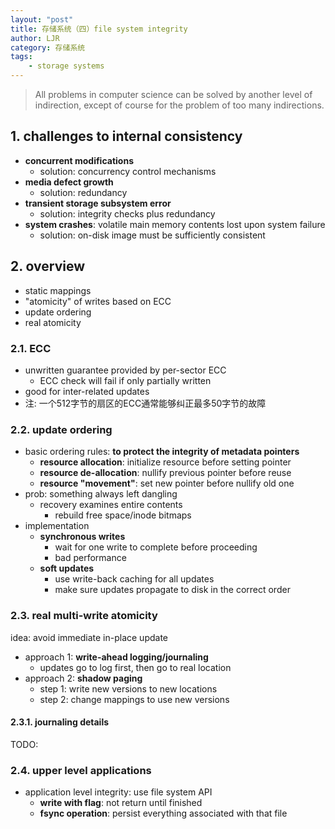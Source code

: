 ```yaml
---
layout: "post"
title: 存储系统（四）file system integrity
author: LJR
category: 存储系统
tags:
    - storage systems
---
```


> All problems in computer science can be solved by another level of indirection, except of course for the problem of too many indirections.

## 1. challenges to internal consistency

+ **concurrent modifications**
  + solution: concurrency control mechanisms
+ **media defect growth**
  + solution: redundancy
+ **transient storage subsystem error**
  + solution: integrity checks plus redundancy
+ **system crashes**: volatile main memory contents lost upon system failure
  + solution: on-disk image must be sufficiently consistent

## 2. overview

+ static mappings
+ "atomicity" of writes based on ECC
+ update ordering
+ real atomicity

### 2.1. ECC

+ unwritten guarantee provided by per-sector ECC
  + ECC check will fail if only partially written
+ good for inter-related updates
+ 注: 一个512字节的扇区的ECC通常能够纠正最多50字节的故障

### 2.2. update ordering

+ basic ordering rules: **to protect the integrity of metadata pointers**
  + **resource allocation**: initialize resource before setting pointer
  + **resource de-allocation**: nullify previous pointer before reuse
  + **resource "movement"**: set new pointer before nullify old one
+ prob: something always left dangling
  + recovery examines entire contents
    + rebuild free space/inode bitmaps
+ implementation
  + **synchronous writes**
    + wait for one write to complete before proceeding
    + bad performance
  + **soft updates**
    + use write-back caching for all updates
    + make sure updates propagate to disk in the correct order

### 2.3. real multi-write atomicity

idea: avoid immediate in-place update

+ approach 1: **write-ahead logging/journaling**
  + updates go to log first, then go to real location
+ approach 2: **shadow paging**
  + step 1: write new versions to new locations
  + step 2: change mappings to use new versions

#### 2.3.1. journaling details

TODO:

### 2.4. upper level applications

+ application level integrity: use file system API
  + **write with flag**: not return until finished
  + **fsync operation**: persist everything associated with that file
